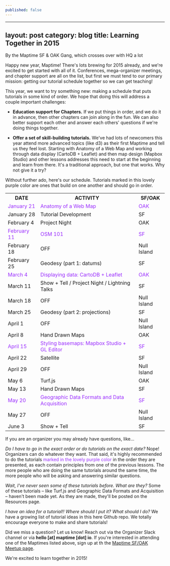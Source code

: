 ```yaml
---
published: false
---
```


---
layout: post
category: blog
title: Learning Together in 2015
---

By the Maptime SF & OAK Gang, which crosses over with HQ a lot

Happy new year, Maptime! There's lots brewing for 2015 already, and we're excited to get started with all of it. Conferences, mega-organizer meetings, and chapter support are all on the list, but first we must tend to our primary mission: getting our tutorial schedule together so we can get teaching!

This year, we want to try something new: making a schedule that puts tutorials in some kind of order. We hope that doing this will address a couple important challenges: 

<!--more-->

- <strong>Education support for Chapters.</strong> If we put things in order, and we do it in advance, then other chapters can join along in the fun. We can also better support each other and answer each others' questions if we're doing things together. 

- <strong>Offer a set of skill-building tutorials.</strong> We've had lots of newcomers this year attend more advanced topics (like d3) as their first Maptime and tell us they feel lost. Starting with Anatomy of a Web Map and working through data display (CartoDB + Leaflet) and then map design (Mapbox Studio) and other lessons addresses this need to start at the beginning and learn from there. It's a traditional approach, but one that works. Why not give it a try?

Without further ado, here's our schedule. Tutorials marked in this lovely purple color are ones that build on one another and should go in order. 

<table>
  <tr><th>DATE </th><th>ACTIVITY</th><th>SF/OAK</th> </tr>
  <tr style="color:#9A2EFE"><td>January 21 </td><td>Anatomy of a Web Map</td>	<td>OAK</td></tr>
  <tr><td>January 28</td> <td>Tutorial Development</td>	<td>SF</td> </tr>
  <tr><td>February 4</td> <td>Project Night</td>	<td>OAK </td></tr>
  <tr style="color:#9A2EFE"><td>February 11</td> <td>OSM 101</td>	<td>SF</td></tr>
  <tr><td>February 18</td> <td>OFF</td>	<td>Null Island</td> </tr>
  <tr><td>February 25</td> <td>Geodesy (part 1: datums)</td>	<td>SF</td> </tr>
  <tr style="color:#9A2EFE"><td>March 4</td> <td>Displaying data: CartoDB + Leaflet</td><td>OAK </td></tr>
  <tr><td>March 11</td> <td>Show + Tell / Project Night / Lightning Talks</td>	<td>SF</td> </tr>
  <tr><td>March 18 </td><td>OFF</td>	<td>Null Island</td> </tr>
  <tr><td>March 25</td> <td>Geodesy (part 2: projections)</td> 	<td>SF </td></tr>
  <tr><td>April 1</td> <td>OFF</td>	<td>Null Island</td> </tr>
  <tr><td>April 8 </td><td>Hand Drawn Maps</td>	<td>OAK</td> </tr>
  <tr style="color:#9A2EFE"><td>April 15</td> <td>Styling basemaps: Mapbox Studio + GL Editor</td><td>SF </td> </tr>
  <tr><td>April 22</td><td>Satellite</td>	<td>SF</td> </tr>
  <tr><td>April 29</td> <td>OFF</td>	<td>Null Island</td> </tr>
  <tr><td>May 6	</td><td>Turf.js</td>	<td>OAK</td> </tr>
  <tr><td>May 13 </td><td>Hand Drawn Maps</td>	<td>SF </td></tr>
  <tr style="color:#9A2EFE"><td>May 20</td> <td>Geographic Data Formats and Data Acquisition</td>	<td>SF</td></tr>
  <tr><td>May 27 </td><td>OFF</td>	<td>Null Island</td> </tr>
  <tr><td>June 3</td> <td>Show + Tell	</td><td>SF </td></tr>
</table>

If you are an organizer you may already have questions, like...

<em>Do I have to go in the exact order or do tutorials on the exact date?</em>
Nope! Organizers can do whatever they want. That said, it's highly recommended to do the tutorials<span style="color:#9A2EFE"> marked in the lovely purple color</span> in the order they are presented, as each contain principles from one of the previous lessons. The more people who are doing the same tutorials around the same time, the more people who will be asking and answering similar questions. 

<em>Wait, I've never seen some of these tutorials before. What are they?</em>
Some of these tutorials – like Turf.js and Geographic Data Formats and Acquisition – haven't been made yet. As they are made, they'll be posted on the Resources page. 

<em>I have an idea for a tutorial!! Where should I put it? What should I do?</em>
We have a growing list of tutorial ideas in this here Github repo. We totally encourage everyone to make and share tutorials! 

Did we miss a question? Let us know! Reach out via the Organizer Slack channel or via  __hello [at] maptime [dot] io__. If you're interested in attending one of the Maptimes listed above, sign up at th the [Maptime SF/OAK Meetup page](http://www.meetup.com/Maptime-SF).

We're excited to learn together in 2015!